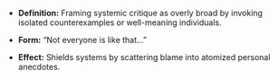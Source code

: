 - **Definition:** Framing systemic critique as overly broad by invoking isolated counterexamples or well-meaning individuals.
    
- **Form:** “Not everyone is like that…”
    
- **Effect:** Shields systems by scattering blame into atomized personal anecdotes.
    
